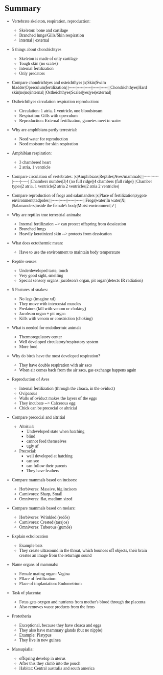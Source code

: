 <span style="font-family:'cascadia code'">

# Summary
- Vertebrate skeleton, respiration, reproduction:
  - Skeleton: bone and cartilage
  - Branched lungs/Gills/Skin respiration
  - internal | external
- 5 things about chondrichtyes
  - Skeleton is made of only cartilage
  - Tough skin (no scales)
  - Internal fertilization
  - Only predators

- Compare chondrichtyes and osteichthyes
    |x|Skin|Swim bladder|Operculum|fertilization|
    |-----|-----|-----|-----|-----|
    |Chondrichthyes|Hard skin|no|no|internal| 
    |Ostheichthyes|Scales|yes|yes|external|

- Ostheichthyes circulation respiration reproduction:
  - Circulation: 1 atria, 1 ventricle, one bloodstream
  - Respiration: Gills with operculum
  - Reproduction: External fertilization, gametes meet in water

- Why are amphibians partly terrestrial:
  - Need water for reproduction
  - Need moisture for skin respiration

- Amphibian respiration:
  - 3 chambered heart
  - 2 atria, 1 ventricle

- Compare circulation of vertebrates:
    |x|Amphibians|Reptiles|Aves/mammals|
    |-----|-----|-----|-----|
    |Chambers number|3|4 (no full ridge)|4 chambers (full ridge)|
    |Chamber types|2 atria, 1 ventricle|2 atria 2 ventricles|2 atria 2 ventricles| 

- Compare reproduction of frogs and salamanders
    |x|Place of fertilization|zygote environment|tadpoles|
    |-----|-----|-----|-----|
    |Frogs|water|In water|X|
    |Salamanders|inside the female's body|Moist environment|$\checkmark$|
  

- Why are reptiles true terrestrial animals:
  - Internal fertilization --> can protect offspring from dessication
  - Branched lungs
  - Heavily keratinized skin --> protects from dessication

- What does ectothermic mean:
  - Have to use the environment to maintain body temperature

- Reptile senses:
  - Underdeveloped taste, touch
  - Very good sight, smelling
  - Special sensory organs: jacobson's organ, pit organ(detects IR radiation)

- 5 Features of snakes:
  - No legs (imagine xd)
  - They move with intercostal muscles
  - Predators (kill with venom or choking)
  - Jacobson organ + pit organ 
  - Kills with  venom or constriction (choking)

- What is needed for endothermic animals
  - Thermoregulatory center
  - Well developed circulatory/respiratory system
  - More food

- Why do birds have the most developed respiration?
  - They have double respiration with air sacs
  - When air comes back from the air sacs, gas exchange happens again

- Reproduction of Aves
  - Internal fertilization (through the cloaca, in the oviduct)
  - Oviparous
  - Walls of oviduct makes the layers of the eggs
  - They incubate --> Calcerous egg
  - Chick can be precocial or altricial

- Compare precocial and altritial
  - Altritial:
    - Undeveloped state when hatching
    - blind
    - cannot feed themselves
    - ugly af
  - Precocial:
    - well developed at hatching
    - can see
    - can follow their parents
    - They have feathers

- Compare mammals based on incisors:
  - Herbivores: Massive, big incisors
  - Carnivores: Sharp, Small
  - Omnivores: flat, medium sized

- Compare mammals based on molars:
  - Herbivores: Wrinkled (redős)
  - Carnivores: Crested (tarajos)
  - Omnivores: Tuberous (gumós)

- Explain echolocation
  - Example bats
  - They create ultrasound in the throat, which bounces off objects, their brain creates an image from the returnign sound


- Name organs of mammals:
  - Female mating organ: Vagina
  - Pllace of fertilization: 
  - Place of implantation: Endometrium

- Task of placenta:
  - Fetus gets oxygen and nutrients from mother's blood through the placenta
  - Also removes waste products from the fetus
  
- Prototheria
  - Exceptional, because they have cloaca and eggs
  - They also have mammary glands (but no nipple)
  - Example: Platypus 
  - They live in new guinea

- Marsupialia:
  - offspring develop in uterus
  - After this they climb into the pouch
  - Habitat: Central australia and south america
